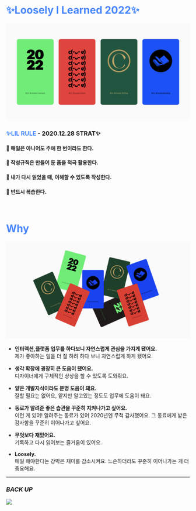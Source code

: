 # **<span style="color:#4886FF">✨Loosely I Learned 2022✨</span>**

![top_image](./2022-image/heroimage_2022a.png)

### **<span style="color:#4886FF">✨LIL RULE</span>** - 2020.12.28 STRAT✨

#### 📌 매일은 아니어도 주에 한 번이라도 한다. <br>

#### 📌 작성규칙은 만들어 둔 폼을 적극 활용한다. <br>

#### 📌 내가 다시 읽었을 때, 이해할 수 있도록 작성한다. <br>

#### 📌 반드시 복습한다. <br>

<br>

# **<span style="color:#4886FF">Why</span>**

![top_image](./2022-image/heroimage_2022b.png)

- **인터랙션,플랫폼 업무를 하다보니 자연스럽게 관심을 가지게 됐어요.**
  <br> 제가 좋아하는 일을 더 잘 하려 하다 보니 자연스럽게 하게 됐어요.

- **생각 확장에 굉장히 큰 도움이 됐어요.**
  <br> 디자이너에게 구체적인 상상을 할 수 있도록 도와줘요.

- **얕은 개발지식이라도 분명 도움이 돼요.**
  <br> 잘할 필요는 없어요, 얕지만 알고있는 정도도 업무에 도움이 돼요.

- **동료가 알려준 좋은 습관을 꾸준히 지켜나가고 싶어요.**
  <br> 이런 게 있어! 알려주는 동료가 있어 2020년엔 무척 감사했어요. 그 동료에게 받은 감사함을 꾸준히 이어나가고 싶어요.

- **무엇보다 재밌어요.**
  <br> 기록하고 다시 읽어보는 즐거움이 있어요.

- **Loosely.**
  <br> 매일 해야한다는 강박은 재미를 감소시켜요. 느슨하더라도 꾸준히 이어나가는 게 더 중요해요.

---

### _BACK UP_

<a href="https://github.com/mini-luster/til-mini">
<img src="https://img.shields.io/badge/Today I Learned 2020.ver-000000?style=flat-square&logo=GitHub&logoColor=white&link="/></a>
